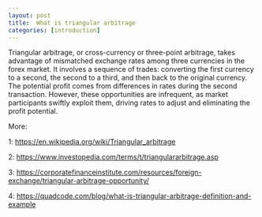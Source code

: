 ```yaml
---
layout: post
title:  What is triangular arbitrage
categories: [introduction]
---
```



Triangular arbitrage, or cross-currency or three-point arbitrage, takes advantage of mismatched exchange rates among three currencies in the forex market. It involves a sequence of trades: converting the first currency to a second, the second to a third, and then back to the original currency. The potential profit comes from differences in rates during the second transaction. However, these opportunities are infrequent, as market participants swiftly exploit them, driving rates to adjust and eliminating the profit potential.

More:

1: https://en.wikipedia.org/wiki/Triangular_arbitrage

2: https://www.investopedia.com/terms/t/triangulararbitrage.asp

3: https://corporatefinanceinstitute.com/resources/foreign-exchange/triangular-arbitrage-opportunity/

4: https://quadcode.com/blog/what-is-triangular-arbitrage-definition-and-example

